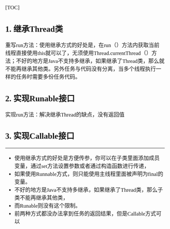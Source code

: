 <span  style="font-family: Simsun,serif; font-size: 17px; ">

[TOC]

## 1. 继承Thread类

重写run方法：使用继承方式的好处是，在run（）方法内获取当前线程直接使用this就可以了，无须使用Thread.currentThread（）方法；不好的地方是Java不支持多继承，如果继承了Thread类，那么就不能再继承其他类。另外任务与代码没有分离，当多个线程执行一样的任务时需要多份任务代码。

## 2. 实现Runable接口

实现run方法：解决继承Thread的缺点，没有返回值

## 3. 实现Callable接口

---

- 使用继承方式的好处是方便传参，你可以在子类里面添加成员变量，通过set方法设置参数或者通过构造函数进行传递，
- 如果使用Runnable方式，则只能使用主线程里面被声明为final的变量。
- 不好的地方是Java不支持多继承，如果继承了Thread类，那么子类不能再继承其他类，
- 而Runable则没有这个限制。
- 前两种方式都没办法拿到任务的返回结果，但是Callable方式可以

</span>